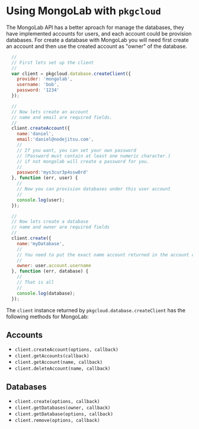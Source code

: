 # Using MongoLab with `pkgcloud`

The MongoLab API has a better aproach for manage the databases, they have implemented accounts for users, and each account could be provision databases. For create a database with MongoLab you will need first create an account and then use the created account as "owner" of the database.

``` js
  //
  // First lets set up the client
  //
  var client = pkgcloud.database.createClient({
    provider: 'mongolab',
    username: 'bob',
    password: '1234'
  });
```

``` js
  //
  // Now lets create an account
  // name and email are required fields.
  //
  client.createAccount({
    name:'daniel',
    email:'daniel@nodejitsu.com',
    //
    // If you want, you can set your own password 
    // (Password must contain at least one numeric character.)
    // if not mongolab will create a password for you.
    //
    password:'mys3cur3p4ssw0rd'
  }, function (err, user) {
    //
    // Now you can provision databases under this user account
    //
    console.log(user);
  });
```

``` js
  //
  // Now lets create a database
  // name and owner are required fields
  //
  client.create({
    name:'myDatabase',
    //
    // You need to put the exact name account returned in the account creation.
    //
    owner: user.account.username
  }, function (err, database) {
    //
    // That is all
    //
    console.log(database);
  });
```

The `client` instance returned by `pkgcloud.database.createClient` has the following methods for MongoLab:

## Accounts
* `client.createAccount(options, callback)`
* `client.getAccounts(callback)`
* `client.getAccount(name, callback)`
* `client.deleteAccount(name, callback)`

## Databases
* `client.create(options, callback)`
* `client.getDatabases(owner, callback)`
* `client.getDatabase(options, callback)`
* `client.remove(options, callback)`